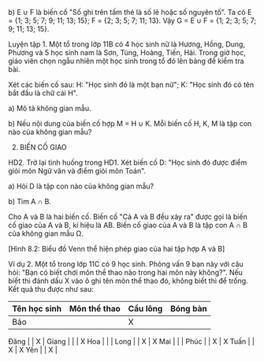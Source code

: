 b) E ∪ F là biến cố "Số ghi trên tấm thẻ là số lẻ hoặc số nguyên tố".
Ta có E = {1; 3; 5; 7; 9; 11; 13; 15}; F = {2; 3; 5; 7; 11; 13}.
Vậy G = E ∪ F = {1; 2; 3; 5; 7; 9; 11; 13; 15}.

Luyện tập 1. Một tổ trong lớp 11B có 4 học sinh nữ là Hương, Hồng, Dung, Phương và 5 học sinh nam là Sơn, Tùng, Hoàng, Tiến, Hải. Trong giờ học, giáo viên chọn ngẫu nhiên một học sinh trong tổ đó lên bảng để kiểm tra bài.

Xét các biến cố sau:
H: "Học sinh đó là một bạn nữ";
K: "Học sinh đó có tên bắt đầu là chữ cái H".

a) Mô tả không gian mẫu.

b) Nếu nội dung của biến cố hợp M = H ∪ K. Mỗi biến cố H, K, M là tập con nào của không gian mẫu?

2. BIẾN CỐ GIAO

HD2. Trở lại tình huống trong HD1. Xét biến cố D: "Học sinh đó được điểm giỏi môn Ngữ văn và điểm giỏi môn Toán".

a) Hỏi D là tập con nào của không gian mẫu?

b) Tìm A ∩ B.

Cho A và B là hai biến cố. Biến cố "Cả A và B đều xảy ra" được gọi là biến cố giao của A và B, kí hiệu là AB.
Biến cố giao của A và B là tập con A ∩ B của không gian mẫu Ω.

[Hình 8.2: Biểu đồ Venn thể hiện phép giao của hai tập hợp A và B]

Ví dụ 2. Một tổ trong lớp 11C có 9 học sinh. Phỏng vấn 9 bạn này với câu hỏi: "Bạn có biết chơi môn thể thao nào trong hai môn này không?". Nếu biết thì đánh dấu X vào ô ghi tên môn thể thao đó, không biết thì để trống. Kết quả thu được như sau:

Tên học sinh | Môn thể thao | Cầu lông | Bóng bàn
-------------|--------------|-----------|----------
Bảo          |              | X         |

Đăng         |              | X         |
Giang        |              |           | X
Hoa          |              |           |
Long         |              | X         | X
Mai          |              |           |
Phúc         |              | X         | X
Tuấn         |              | X         | X
Yến          |              | X         |